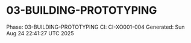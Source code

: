 # 03-BUILDING-PROTOTYPING
Phase: 03-BUILDING-PROTOTYPING
CI: CI-XO001-004
Generated: Sun Aug 24 22:41:27 UTC 2025
